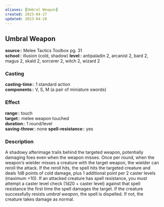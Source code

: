 ```yaml
---
aliases: [Umbral Weapon]
created: 2023-04-27
updated: 2023-04-28
---
```


## Umbral Weapon

**source**:: Melee Tactics Toolbox pg. 31  
**school**:: illusion (cold, shadow)
**level**:: antipaladin 2, arcanist 2, bard 2, magus 2, skald 2, sorcerer 2, witch 2, wizard 2

### Casting

**casting-time**:: 1 standard action  
**components**:: V, S, M (a pair of miniature swords)

### Effect

**range**:: touch  
**target**:: melee weapon touched  
**duration**:: 1 round/level  
**saving-throw**:: none
**spell-resistance**:: yes

### Description

A shadowy afterimage trails behind the targeted weapon, potentially damaging foes even when the weapon misses. Once per round, when the weapon’s wielder misses a creature with the target weapon, the wielder can reroll the attack. If the reroll hits, the spell hits the targeted creature and deals 1d8 points of cold damage, plus 1 additional point per 2 caster levels (maximum +10). If an attacked creature has spell resistance, you must attempt a caster level check (1d20 + caster level) against that spell resistance the first time the spell damages the target. If the creature successfully resists *umbral weapon*, the spell is dispelled. If not, the creature takes damage as normal.
